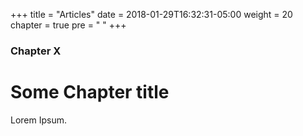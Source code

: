 +++
title = "Articles"
date = 2018-01-29T16:32:31-05:00
weight = 20
chapter = true
pre = "<i class='fa fa-file-text-o'></i> "
+++

### Chapter X

# Some Chapter title

Lorem Ipsum.
